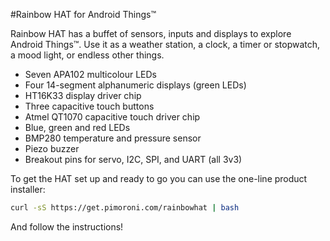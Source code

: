 <!--
---
name: Rainbow HAT
class: board
type: multi
formfactor: HAT
manufacturer: Pimoroni
description: Sensors and IO for Android Things
url: http://blog.pimoroni.com/android-things-launch/
github: https://github.com/pimoroni/rainbow-hat
buy: https://shop.pimoroni.com/products/rainbow-hat-for-android-things
image: 'pimoroni-rainbow-hat.png'
pincount: 40
eeprom: yes
power:
  '1':
  '2':
  '17':
ground:
  '9':
  '25':
  '30':
  '39':
pin:
  '3':
    mode: i2c
  '5':
    mode: i2c
  '19':
    mode: spi
  '21':
    mode: spi
  '23':
    mode: spi
  '24':
    mode: spi
  '33':
    name: Buzzer
    mode: pwm
  '31':
    name: Red/Left LED
    mode: output
    active: high
  '35':
    name: Green/Middle LED
    mode: output
    active: high
  '37':
    name: Blue/Right LED
    mode: output
    active: high
  '40':
    name: Touch A
    mode: input
    active: low
  '38':
    name: Touch B
    mode: input
    active: low
  '36':
    name: Touch C
    mode: input
    active: low
i2c:
  '0x70':
    name: Barometer
    device: BMP280
  '0x77':
    name: Matrix Driver
    device: HT16K33
-->
#Rainbow HAT for Android Things™

Rainbow HAT has a buffet of sensors, inputs and displays to explore Android Things™. Use it as a weather station, a clock, a timer or stopwatch, a mood light, or endless other things.

* Seven APA102 multicolour LEDs
* Four 14-segment alphanumeric displays (green LEDs)
* HT16K33 display driver chip
* Three capacitive touch buttons
* Atmel QT1070 capacitive touch driver chip
* Blue, green and red LEDs
* BMP280 temperature and pressure sensor
* Piezo buzzer
* Breakout pins for servo, I2C, SPI, and UART (all 3v3)

To get the HAT set up and ready to go you can use the one-line product installer:

```bash
curl -sS https://get.pimoroni.com/rainbowhat | bash
```

And follow the instructions!